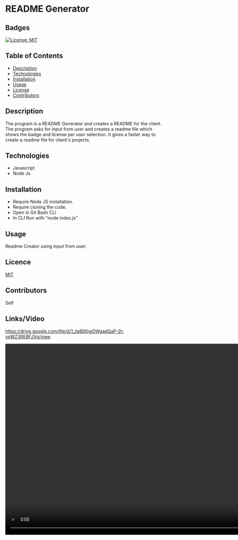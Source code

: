 # README Generator

## Badges

[![License: MIT](https://img.shields.io/badge/License-MIT-yellow.svg)](https://opensource.org/licenses/MIT)

## Table of Contents

- [Description](#description)
- [Technologies](#technologies)
- [Installation](#installation)
- [Usage](#usage)
- [License](#license)
- [Contributors](#contributors)

## Description

The program is a README Generator and creates a README for the client. The program asks for input from user and creates a readme file which shows the badge and license per user selection. It gives a faster way to create a readme file for client's projects.

## Technologies

- Javascript
- Node Js

## Installation

- Require Node JS installation.
- Require cloning the code.
- Open in Git Bash CLI
- In CLI Run with "node index.js"

## Usage

Readme Creator using input from user.

## Licence

[MIT](https://opensource.org/licenses/MIT)

## Contributors

Self

## Links/Video

https://drive.google.com/file/d/1_faiB90wDWgadQaP-2t-vpWZ3RE8FJVg/view

<video src="Node_README_Demo.mp4" type="" width="1200" height="600" controls></video>

